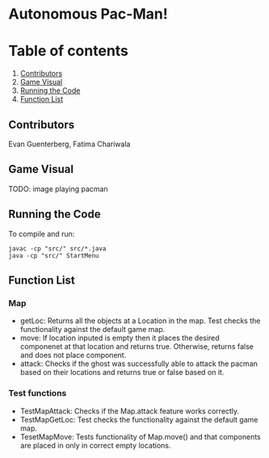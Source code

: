 # Autonomous Pac-Man!

# Table of contents
1. [Contributors](#members)
2. [Game Visual](#image)
3. [Running the Code](#codeinst)
4. [Function List](#functions)


## Contributors <a name="members"></a>
Evan Guenterberg, Fatima Chariwala

## Game Visual <a name="image"></a>
TODO: image playing pacman

## Running the Code <a name="codeinst"></a>
To compile and run:
```
javac -cp "src/" src/*.java
java -cp "src/" StartMenu
```

## Function List <a name="functions"></a>
### Map
  - getLoc: Returns all the objects at a Location in the map.
Test checks the functionality against the default game map.
  - move: If location inputed is empty then it places the desired componenet at that location and returns true. Otherwise, returns false and does not place component.
  - attack: Checks if the ghost was successfully able to attack the pacman based on their locations and returns true or false based on it.

### Test functions
  - TestMapAttack: Checks if the Map.attack feature works correctly.
  - TestMapGetLoc: Test checks the functionality against the default game map.
  - TesetMapMove: Tests functionality of Map.move() and that components are placed in only in correct empty locations.
